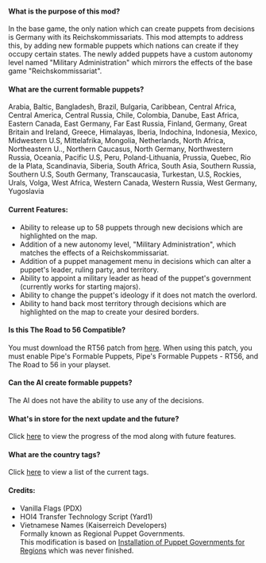 #### What is the purpose of this mod?
In the base game, the only nation which can create puppets from decisions is Germany with its Reichskommissariats. This mod attempts to address this, by adding new formable puppets which nations can create if they occupy certain states. The newly added puppets have a custom autonomy level named "Military Administration" which mirrors the effects of the base game "Reichskommissariat".
#### What are the current formable puppets?
Arabia, Baltic, Bangladesh, Brazil, Bulgaria, Caribbean, Central Africa, Central America, Central Russia, Chile, Colombia, Danube, East Africa, Eastern Canada, East Germany, Far East Russia, Finland, Germany, Great Britain and Ireland, Greece, Himalayas, Iberia, Indochina, Indonesia, Mexico, Midwestern U.S, Mittelafrika, Mongolia, Netherlands, North Africa, Northeastern U.., Northern Caucasus, North Germany, Northwestern Russia, Oceania, Pacific U.S, Peru, Poland-Lithuania, Prussia, Quebec, Rio de la Plata, Scandinavia, Siberia, South Africa, South Asia, Southern Russia, Southern U.S, South Germany, Transcaucasia, Turkestan, U.S, Rockies, Urals, Volga, West Africa, Western Canada, Western Russia, West Germany, Yugoslavia
#### Current Features:
- Ability to release up to 58 puppets through new decisions which are highlighted on the map.
- Addition of a new autonomy level, "Military Administration", which matches the effects of a Reichskommissariat.
- Addition of a puppet management menu in decisions which can alter a puppet's leader, ruling party, and territory.
- Ability to appoint a military leader as head of the puppet's government (currently works for starting majors).
- Ability to change the puppet's ideology if it does not match the overlord.
- Ability to hand back most territory through decisions which are highlighted on the map to create your desired borders.
#### Is this The Road to 56 Compatible?
You must download the RT56 patch from [here](https://steamcommunity.com/sharedfiles/filedetails/?id=2249537694). When using this patch, you must enable Pipe's Formable Puppets, Pipe's Formable Puppets - RT56, and The Road to 56 in your playset.
#### Can the AI create formable puppets?
The AI does not have the ability to use any of the decisions.
#### What's in store for the next update and the future?
Click [here](https://trello.com/b/iWKmwAuP/p%C3%ADp%C3%A9s-formable-puppets) to view the progress of the mod along with future features.
#### What are the country tags?
Click [here](https://github.com/felipe-alvarezv/pfp/blob/master/common/country_tags/pfp_countries.txt) to view a list of the current tags.
#### Credits:
- Vanilla Flags (PDX)
- HOI4 Transfer Technology Script (Yard1)
- Vietnamese Names (Kaiserreich Developers)\
Formally known as Regional Puppet Governments.\
This modification is based on [Installation of Puppet Governments for Regions](https://steamcommunity.com/sharedfiles/filedetails/?id=1521542000) which was never finished.